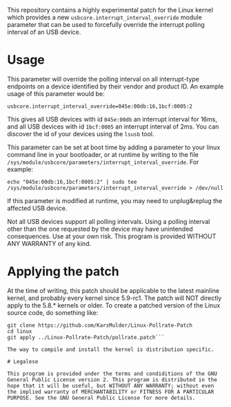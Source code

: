 This repository contains a highly experimental patch for the Linux kernel which provides a new `usbcore.interrupt_interval_override` module parameter that can be used to forcefully override the interrupt polling interval of an USB device.

# Usage

This parameter will override the polling interval on all interrupt-type endpoints on a device identified by their vendor and product ID. An example usage of this parameter would be:

```usbcore.interrupt_interval_override=045e:00db:16,1bcf:0005:2```

This gives all USB devices with id `045e:00db` an interrupt interval for 16ms, and all USB devices with id `1bcf:0005` an interrupt interval of 2ms. You can discover the id of your devices using the `lsusb` tool.

This parameter can be set at boot time by adding a parameter to your linux command line in your bootloader, or at runtime by writing to the file `/sys/module/usbcore/parameters/interrupt_interval_override`. For example:

```echo "045e:00db:16,1bcf:0005:2" | sudo tee /sys/module/usbcore/parameters/interrupt_interval_override > /dev/null```

If this parameter is modified at runtime, you may need to unplug&replug the affected USB device.

Not all USB devices support all polling intervals. Using a polling interval other than the one requested by the device may have unintended consequences. Use at your own risk. This program is provided WITHOUT ANY WARRANTY of any kind.

# Applying the patch

At the time of writing, this patch should be applicable to the latest mainline kernel, and probably every kernel since 5.9-rc1. The patch will NOT directly apply to the 5.8.* kernels or older. To create a patched version of the Linux source code, do something like:

```git clone https://github.com/torvalds/linux
git clone https://github.com/KarsMulder/Linux-Pollrate-Patch
cd linux
git apply ../Linux-Pollrate-Patch/pollrate.patch```

The way to compile and install the kernel is distribution specific.

# Legalese

This program is provided under the terms and condiditions of the GNU General Public License version 2. This program is distributed in the hope that it will be useful, but WITHOUT ANY WARRANTY; without even the implied warranty of MERCHANTABILITY or FITNESS FOR A PARTICULAR PURPOSE. See the GNU General Public License for more details.


